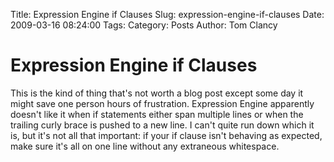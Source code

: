 Title: Expression Engine if Clauses
Slug: expression-engine-if-clauses
Date: 2009-03-16 08:24:00
Tags: 
Category: Posts
Author: Tom Clancy

# Expression Engine if Clauses

This is the kind of thing that's not worth a blog post except some day it might save one person hours of frustration. Expression Engine apparently doesn't like it when if statements either span multiple lines or when the trailing curly brace is pushed to a new line. I can't quite run down which it is, but it's not all that important: if your if clause isn't behaving as expected, make sure it's all on one line without any extraneous whitespace.
